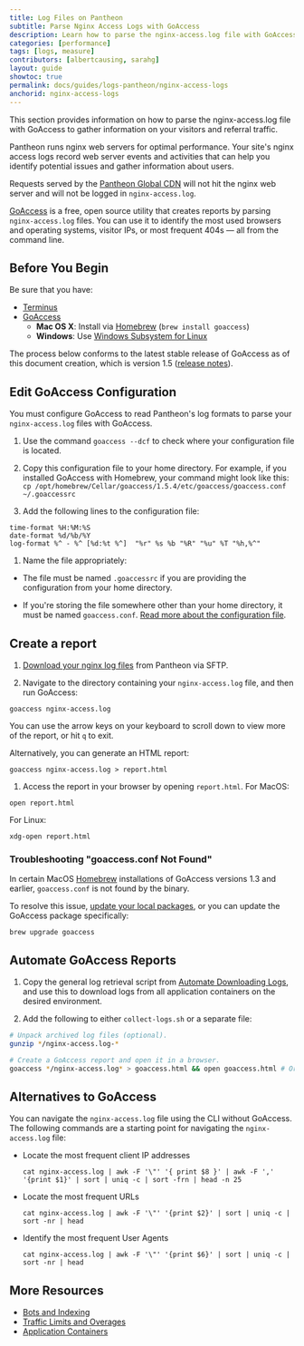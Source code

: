 ```yaml
---
title: Log Files on Pantheon
subtitle: Parse Nginx Access Logs with GoAccess
description: Learn how to parse the nginx-access.log file with GoAccess.
categories: [performance]
tags: [logs, measure]
contributors: [albertcausing, sarahg]
layout: guide
showtoc: true
permalink: docs/guides/logs-pantheon/nginx-access-logs
anchorid: nginx-access-logs
---
```


This section provides information on how to parse the nginx-access.log file with GoAccess to gather information on your visitors and referral traffic.

Pantheon runs nginx web servers for optimal performance. Your site's nginx access logs record web server events and activities that can help you identify potential issues and gather information about users.

<Alert title="Note" type="info">

Requests served by the [Pantheon Global CDN](/guides/global-cdn) will not hit the nginx web server and will not be logged in `nginx-access.log`.

</Alert>

[GoAccess](https://goaccess.io/) is a free, open source utility that creates reports by parsing `nginx-access.log` files. You can use it to identify the most used browsers and operating systems, visitor IPs, or most frequent 404s — all from the command line.

## Before You Begin

Be sure that you have:

- [Terminus](/terminus)
- [GoAccess](https://goaccess.io/download)
  - **Mac OS X**: Install via [Homebrew](https://brew.sh/) (`brew install goaccess`)
  - **Windows**: Use [Windows Subsystem for Linux](https://docs.microsoft.com/en-us/windows/wsl/install-win10)

The process below conforms to the latest stable release of GoAccess as of this document creation, which is version 1.5 ([release notes](https://goaccess.io/release-notes)).

## Edit GoAccess Configuration

You must configure GoAccess to read Pantheon's log formats to parse your `nginx-access.log` files with GoAccess.

1. Use the command `goaccess --dcf` to check where your configuration file is located.

1. Copy this configuration file to your home directory. For example, if you installed GoAccess with Homebrew, your command might look like this: `cp /opt/homebrew/Cellar/goaccess/1.5.4/etc/goaccess/goaccess.conf ~/.goaccessrc`

1. Add the following lines to the configuration file:

  ```none:title=.goaccessrc
  time-format %H:%M:%S
  date-format %d/%b/%Y
  log-format %^ - %^ [%d:%t %^]  "%r" %s %b "%R" "%u" %T "%h,%^"
  ```
1. Name the file appropriately:

  - The file must be named `.goaccessrc` if you are providing the configuration from your home directory.

  - If you're storing the file somewhere other than your home directory, it must be named `goaccess.conf`. [Read more about the configuration file](https://goaccess.io/faq#configuration).

## Create a report

1. [Download your nginx log files](/guides/logs-pantheon/download-logs) from Pantheon via SFTP.

1. Navigate to the directory containing your `nginx-access.log` file, and then run GoAccess:

  ```bash{promptUser: user}
  goaccess nginx-access.log
  ```

  You can use the arrow keys on your keyboard to scroll down to view more of the report, or hit `q` to exit.

  Alternatively, you can generate an HTML report:

  ```bash{promptUser: user}
  goaccess nginx-access.log > report.html
  ```

1. Access the report in your browser by opening `report.html`. For MacOS:

  ```bash{promptUser: user}
  open report.html
  ```

  For Linux:

  ```bash{promptUser: user}
  xdg-open report.html
  ```

### Troubleshooting "goaccess.conf Not Found"

In certain MacOS [Homebrew](https://brew.sh/) installations of GoAccess versions 1.3 and earlier, `goaccess.conf` is not found by the binary.

To resolve this issue, [update your local packages](https://docs.brew.sh/FAQ#how-do-i-update-my-local-packages), or you can update the GoAccess package specifically:

```bash{promptUser: user}
brew upgrade goaccess
```

## Automate GoAccess Reports

1. Copy the general log retrieval script from [Automate Downloading Logs](/guides/logs-pantheon/automate-log-downloads), and use this to download logs from all application containers on the desired environment.

1. Add the following to either `collect-logs.sh` or a separate file:

  ```bash
  # Unpack archived log files (optional).
  gunzip */nginx-access.log-*

  # Create a GoAccess report and open it in a browser.
  goaccess */nginx-access.log* > goaccess.html && open goaccess.html # Or xdg-open for Linux
  ```

## Alternatives to GoAccess

You can navigate the `nginx-access.log` file using the CLI without GoAccess. The following commands are a starting point for navigating the `nginx-access.log` file:

- Locate the most frequent client IP addresses

  ```cat nginx-access.log | awk -F '\"' '{ print $8 }' | awk -F ',' '{print $1}' | sort | uniq -c | sort -frn | head -n 25```

- Locate the most frequent URLs

  ```cat nginx-access.log | awk -F '\"' '{print $2}' | sort | uniq -c | sort -nr | head```

- Identify the most frequent User Agents

  ```cat nginx-access.log | awk -F '\"' '{print $6}' | sort | uniq -c | sort -nr | head```


## More Resources

- [Bots and Indexing](/bots-and-indexing)
- [Traffic Limits and Overages](/traffic-limits)
- [Application Containers](/application-containers)